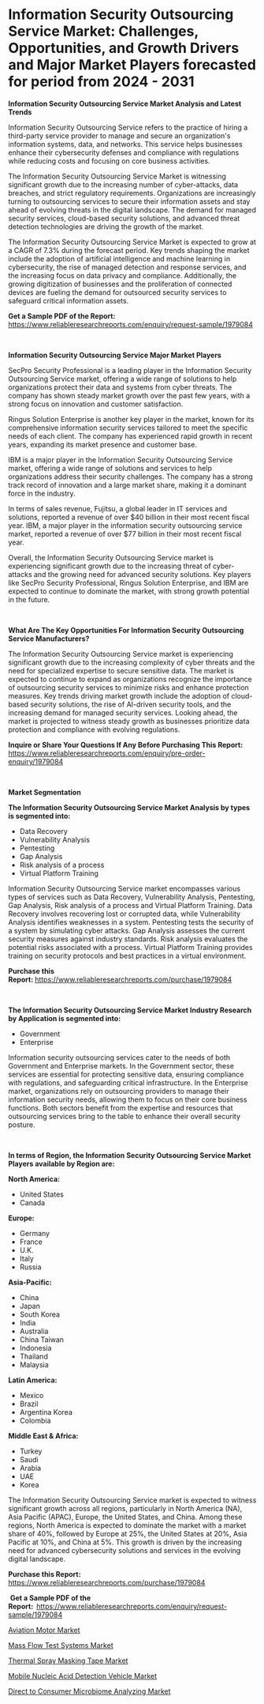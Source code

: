 <p><h1>Information Security Outsourcing Service Market: Challenges, Opportunities, and Growth Drivers and Major Market Players forecasted for period from 2024 - 2031</h1></p><p><strong>Information Security Outsourcing Service Market Analysis and Latest Trends</strong></p>
<p><p>Information Security Outsourcing Service refers to the practice of hiring a third-party service provider to manage and secure an organization's information systems, data, and networks. This service helps businesses enhance their cybersecurity defenses and compliance with regulations while reducing costs and focusing on core business activities.</p><p>The Information Security Outsourcing Service Market is witnessing significant growth due to the increasing number of cyber-attacks, data breaches, and strict regulatory requirements. Organizations are increasingly turning to outsourcing services to secure their information assets and stay ahead of evolving threats in the digital landscape. The demand for managed security services, cloud-based security solutions, and advanced threat detection technologies are driving the growth of the market.</p><p>The Information Security Outsourcing Service Market is expected to grow at a CAGR of 7.3% during the forecast period. Key trends shaping the market include the adoption of artificial intelligence and machine learning in cybersecurity, the rise of managed detection and response services, and the increasing focus on data privacy and compliance. Additionally, the growing digitization of businesses and the proliferation of connected devices are fueling the demand for outsourced security services to safeguard critical information assets.</p></p>
<p><strong>Get a Sample PDF of the Report:&nbsp;</strong> <a href="https://www.reliableresearchreports.com/enquiry/request-sample/1979084">https://www.reliableresearchreports.com/enquiry/request-sample/1979084</a></p>
<p>&nbsp;</p>
<p><strong>Information Security Outsourcing Service Major Market Players</strong></p>
<p><p>SecPro Security Professional is a leading player in the Information Security Outsourcing Service market, offering a wide range of solutions to help organizations protect their data and systems from cyber threats. The company has shown steady market growth over the past few years, with a strong focus on innovation and customer satisfaction. </p><p>Ringus Solution Enterprise is another key player in the market, known for its comprehensive information security services tailored to meet the specific needs of each client. The company has experienced rapid growth in recent years, expanding its market presence and customer base.</p><p>IBM is a major player in the Information Security Outsourcing Service market, offering a wide range of solutions and services to help organizations address their security challenges. The company has a strong track record of innovation and a large market share, making it a dominant force in the industry.</p><p>In terms of sales revenue, Fujitsu, a global leader in IT services and solutions, reported a revenue of over $40 billion in their most recent fiscal year. IBM, a major player in the information security outsourcing service market, reported a revenue of over $77 billion in their most recent fiscal year.</p><p>Overall, the Information Security Outsourcing Service market is experiencing significant growth due to the increasing threat of cyber-attacks and the growing need for advanced security solutions. Key players like SecPro Security Professional, Ringus Solution Enterprise, and IBM are expected to continue to dominate the market, with strong growth potential in the future.</p></p>
<p>&nbsp;</p>
<p><strong>What Are The Key Opportunities For Information Security Outsourcing Service Manufacturers?</strong></p>
<p><p>The Information Security Outsourcing Service market is experiencing significant growth due to the increasing complexity of cyber threats and the need for specialized expertise to secure sensitive data. The market is expected to continue to expand as organizations recognize the importance of outsourcing security services to minimize risks and enhance protection measures. Key trends driving market growth include the adoption of cloud-based security solutions, the rise of AI-driven security tools, and the increasing demand for managed security services. Looking ahead, the market is projected to witness steady growth as businesses prioritize data protection and compliance with evolving regulations.</p></p>
<p><strong>Inquire or Share Your Questions If Any Before Purchasing This Report:</strong> <a href="https://www.reliableresearchreports.com/enquiry/pre-order-enquiry/1979084">https://www.reliableresearchreports.com/enquiry/pre-order-enquiry/1979084</a></p>
<p>&nbsp;</p>
<p><strong>Market Segmentation</strong></p>
<p><strong>The Information Security Outsourcing Service Market Analysis by types is segmented into:</strong></p>
<p><ul><li>Data Recovery</li><li>Vulnerability Analysis</li><li>Pentesting</li><li>Gap Analysis</li><li>Risk analysis of a process</li><li>Virtual Platform Training</li></ul></p>
<p><p>Information Security Outsourcing Service market encompasses various types of services such as Data Recovery, Vulnerability Analysis, Pentesting, Gap Analysis, Risk analysis of a process and Virtual Platform Training. Data Recovery involves recovering lost or corrupted data, while Vulnerability Analysis identifies weaknesses in a system. Pentesting tests the security of a system by simulating cyber attacks. Gap Analysis assesses the current security measures against industry standards. Risk analysis evaluates the potential risks associated with a process. Virtual Platform Training provides training on security protocols and best practices in a virtual environment.</p></p>
<p><strong>Purchase this Report:&nbsp;</strong><a href="https://www.reliableresearchreports.com/purchase/1979084">https://www.reliableresearchreports.com/purchase/1979084</a></p>
<p>&nbsp;</p>
<p><strong>The Information Security Outsourcing Service Market Industry Research by Application is segmented into:</strong></p>
<p><ul><li>Government</li><li>Enterprise</li></ul></p>
<p><p>Information security outsourcing services cater to the needs of both Government and Enterprise markets. In the Government sector, these services are essential for protecting sensitive data, ensuring compliance with regulations, and safeguarding critical infrastructure. In the Enterprise market, organizations rely on outsourcing providers to manage their information security needs, allowing them to focus on their core business functions. Both sectors benefit from the expertise and resources that outsourcing services bring to the table to enhance their overall security posture.</p></p>
<p>&nbsp;</p>
<p><strong>In terms of Region, the Information Security Outsourcing Service Market Players available by Region are:</strong></p>
<p>
    <p> <strong> North America: </strong>
        <ul>
            <li>United States</li>
            <li>Canada</li>
        </ul>
        </p> 
    <p> <strong> Europe: </strong>
        <ul>
            <li>Germany</li>
            <li>France</li>
            <li>U.K.</li>
            <li>Italy</li>
            <li>Russia</li>
        </ul>
        </p> 
    <p> <strong> Asia-Pacific: </strong>
        <ul>
            <li>China</li>
            <li>Japan</li>
            <li>South Korea</li>
            <li>India</li>
            <li>Australia</li>
            <li>China Taiwan</li>
            <li>Indonesia</li>
            <li>Thailand</li>
            <li>Malaysia</li>
        </ul>
        </p> 
    <p> <strong> Latin America: </strong>
        <ul>
            <li>Mexico</li>
            <li>Brazil</li>
            <li>Argentina Korea</li>
            <li>Colombia</li>
        </ul>
        </p> 
    <p> <strong> Middle East & Africa: </strong>
        <ul>
            <li>Turkey</li>
            <li>Saudi</li>
            <li>Arabia</li>
            <li>UAE</li>
            <li>Korea</li>
        </ul>
    </p>
    </p>
<p><p>The Information Security Outsourcing Service market is expected to witness significant growth across all regions, particularly in North America (NA), Asia Pacific (APAC), Europe, the United States, and China. Among these regions, North America is expected to dominate the market with a market share of 40%, followed by Europe at 25%, the United States at 20%, Asia Pacific at 10%, and China at 5%. This growth is driven by the increasing need for advanced cybersecurity solutions and services in the evolving digital landscape.</p></p>
<p><strong>Purchase this Report: </strong><a href="https://www.reliableresearchreports.com/purchase/1979084">https://www.reliableresearchreports.com/purchase/1979084</a></p>
<p>&nbsp;<strong>Get a Sample PDF of the Report:&nbsp;&nbsp;</strong><a href="https://www.reliableresearchreports.com/enquiry/request-sample/1979084">https://www.reliableresearchreports.com/enquiry/request-sample/1979084</a></p>
<p><strong></strong></p>
<p><p><a href="https://view.publitas.com/reportprime-1/aviation-motor-market-growth-market-trends-covid-19-impact-and-forecasts-for-period-from-2024-2031/">Aviation Motor Market</a></p><p><a href="https://github.com/juancolorado15/Market-Research-Report-List-1/blob/main/mass-flow-test-systems-market.md">Mass Flow Test Systems Market</a></p><p><a href="https://view.publitas.com/reportprime-1/thermal-spray-masking-tape-market-analysis-examines-its-scope-on-growth-opportunities-and-forecasted-trends-spanning-from-2024-to-2031/">Thermal Spray Masking Tape Market</a></p><p><a href="https://github.com/dx0328/Market-Research-Report-List-1/blob/main/mobile-nucleic-acid-detection-vehicle-market.md">Mobile Nucleic Acid Detection Vehicle Market</a></p><p><a href="https://military-diascia-e68.notion.site/Direct-to-Consumer-Microbiome-Analyzing-Market-Size-Market-Share-and-Global-Market-Analysis-Report--05ee172e402e406490cba3fd1293136a">Direct to Consumer Microbiome Analyzing Market</a></p></p>